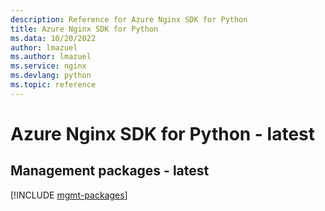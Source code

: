 ```yaml
---
description: Reference for Azure Nginx SDK for Python
title: Azure Nginx SDK for Python
ms.data: 10/20/2022
author: lmazuel
ms.author: lmazuel
ms.service: nginx
ms.devlang: python
ms.topic: reference
---
```

# Azure Nginx SDK for Python - latest

## Management packages - latest
[!INCLUDE [mgmt-packages](nginx-mgmt-index.md)]